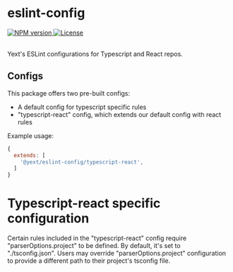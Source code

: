 # eslint-config

<div>
  <a href="https://npmjs.org/package/@yext/eslint-config">
    <img src="https://img.shields.io/npm/v/@yext/eslint-config" alt="NPM version"/>
  </a>
  <a href="./LICENSE">
    <img src="https://img.shields.io/badge/License-BSD%203--Clause-blue.svg" alt="License"/>
  </a>
</div>
<br>

Yext's ESLint configurations for Typescript and React repos.

## Configs

This package offers two pre-built configs:

- A default config for typescript specific rules
- "typescript-react" config, which extends our default config with react rules

Example usage:

```js
{
  extends: [
    '@yext/eslint-config/typescript-react',
  ]
}
```

# Typescript-react specific configuration

Certain rules included in the "typescript-react" config require
"parserOptions.project" to be defined. By default, it's set to "./tsconfig.json".
Users may override "parserOptions.project" configuration to provide a different path
to their project's tsconfig file.
